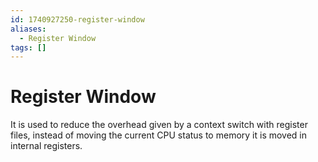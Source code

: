 ```yaml
---
id: 1740927250-register-window
aliases:
  - Register Window
tags: []
---
```


# Register Window
It is used to reduce the overhead given by a context switch with register files, instead of 
moving the current CPU status to memory it is moved in internal registers.
